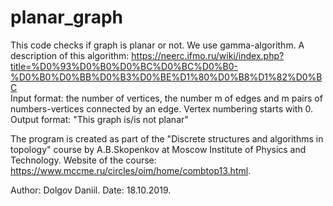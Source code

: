# planar_graph

This code checks if graph is planar or not. We use gamma-algorithm. A description of this algorithm: https://neerc.ifmo.ru/wiki/index.php?title=%D0%93%D0%B0%D0%BC%D0%BC%D0%B0-%D0%B0%D0%BB%D0%B3%D0%BE%D1%80%D0%B8%D1%82%D0%BC  
Input format: the number of vertices, the number m of edges and m pairs of numbers-vertices connected by an edge. Vertex numbering starts with 0.  
Output format: "This graph is/is not planar"

The program is created as part of the "Discrete structures and algorithms in topology" course by A.B.Skopenkov at Moscow Institute of Physics and Technology. Website of the course: https://www.mccme.ru/circles/oim/home/combtop13.html.

Author: Dolgov Daniil.
Date: 18.10.2019.

